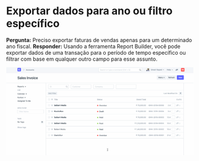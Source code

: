 # Exportar dados para ano ou filtro específico


**Pergunta:** Preciso exportar faturas de vendas apenas para um determinado ano fiscal.
**Responder:**
Usando a ferramenta Report Builder, você pode exportar dados de uma transação para o período de tempo específico ou filtrar com base em qualquer outro campo para esse assunto.
  
![](/files/Vqj6iHp.gif)